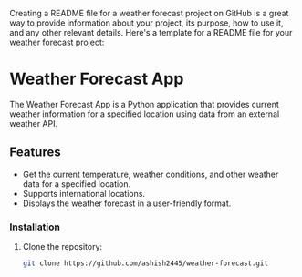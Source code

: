 Creating a README file for a weather forecast project on GitHub is a great way to provide information about your project, its purpose, how to use it, and any other relevant details. Here's a template for a README file for your weather forecast project:

# Weather Forecast App

The Weather Forecast App is a Python application that provides current weather information for a specified location using data from an external weather API.

## Features

- Get the current temperature, weather conditions, and other weather data for a specified location.
- Supports international locations.
- Displays the weather forecast in a user-friendly format.

### Installation

1. Clone the repository:

   ```sh
   git clone https://github.com/ashish2445/weather-forecast.git
